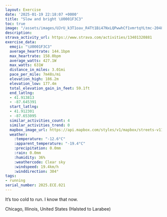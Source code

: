 ```yaml
---
layout: Exercise
date: '2025-01-19 22:18:07 +0000'
title: "Slow and bright \U0001F3C3"
toc: true
image: "/assets/images/UJrU_k3T1oav_R4Tt1Bi47NxLQPwwhCf1vmrtqYLtmc-2048x1536.jpg.jpeg"
description:
strava_activity_url: https://www.strava.com/activities/13401320881
exercise_data:
  emoji: "\U0001F3C3"
  average_heartrate: 144.1bpm
  max_heartrate: 158.0bpm
  average_watts: 427.1W
  max_watts: 631W
  distance_in_miles: 3.01mi
  pace_per_mile: 7m48s/mi
  elevation_high: 186.2m
  elevation_low: 177.4m
  total_elevation_gain_in_feet: 59.1ft
  end_latlng:
  - 41.913813
  - -87.645391
  start_latlng:
  - 41.912301
  - -87.653095
  similar_activities_count: 4
  similar_activities_trend: 0
  mapbox_image_url: https://api.mapbox.com/styles/v1/mapbox/streets-v11/static/path-5+787af2-1.0(%7Bgy~Fdm~uO%3FoBBuAGsDDwCGmB%40mCE_AEuEGa%40%40QBIAmADeCKmC%3FoCACCA_AJ%7D%40%40IC%3FE%40u%40CaC%40_BEu%40Di%40AmAG%7D%40CcACaDBe%40AMOk%40%40mACUAiDEaACkABiFEuB%40s%40%3Fu%40x%40%7BHUEKKEOMuASi%40WgAUyAEuBBgBGqAGa%40Dq%40C%7BFLoAEUGGJ%5CADQq%40y%40_EHPD%40N%7B%40h%40o%40%5Ce%40h%40%7B%40r%40uAR%5B%7CAsA%7C%40m%40NOZc%40NOVMPGXC%60%40A%60AJ%60A%5CPHn%40h%40f%40j%40x%40vAZ%5CHPBRCdCKXB%3F%7B%40h%40EH%3F%5CELQTc%40%5CGJo%40rFg%40nCIFS%40GAGGMCy%40BMH%5Dh%40mA%60DUn%40ETAf%40Bj%40A~%40J%5CDXVxBLl%40X~%40Xn%40%5El%40BNCt%40%40%7CAB~ADn%40Cr%40FvAAp%40FtCAhABbACfAArDO%7C%40BhB%3Fp%40NfEAf%40B~%40APIVALBfCDf%40ArBBxAADE%40kADWDi%40B%5DBIB%3FD),pin-s-s+e5b22e(-87.65155,41.91374),pin-s-f+89ae00(-87.64355000000009,41.91381000000005)/auto/800x800?access_token=pk.eyJ1Ijoiam9zaGJlY2ttYW4iLCJhIjoiY205eWR2aDd1MWZ6djJrbXc4a3M0bWZleiJ9.XiG9OWkNcZk2QzjJbxLB4A
  weather:
    :temperature: "-12.6°C"
    :apparent_temperature: "-19.4°C"
    :precipitation: 0.0mm
    :rain: 0.0mm
    :humidity: 36%
    :weathercode: Clear sky
    :windspeed: 19.4km/h
    :winddirection: 304°
tags:
- running
serial_number: 2025.ECE.021
---
```

It’s too cold to run. I know that now.

Chicago, Illinois, United States (Halsted to Larabee)
